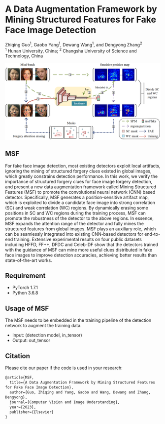 # A Data Augmentation Framework by Mining Structured Features for Fake Face Image Detection

Zhiqing Guo<sup>1</sup>, 
Gaobo Yang<sup>1</sup>,
Dewang Wang<sup>1</sup>,
and Dengyong Zhang<sup>2</sup></br>
<sup>1</sup> Hunan University, China; 
<sup>2</sup> Changsha University of Science and Technology, China</br>

<img src="MSFnet.png" alt="demo" width="800"/>

## MSF
For fake face image detection, most existing detectors exploit local artifacts, ignoring the mining of structured forgery clues existed in global images, which greatly constrains detection performance. In this work, we verify the importance of structured forgery clues for face image forgery detection, and present a new data augmentation framework called Mining Structured Features (MSF) to promote the convolutional neural network (CNN) based detector. Specifically, MSF generates a position-sensitive artifact map, which is exploited to divide a candidate face image into strong correlation (SC) and weak correlation (WC) regions. By dynamically erasing some positions in SC and WC regions during the training process, MSF can promote the robustness of the detector to the above regions. In essence, MSF expands the attention range of the detector and fully mines the structured features from global images. MSF plays an auxiliary role, which can be seamlessly integrated into existing CNN-based detectors for end-to-end training. Extensive experimental results on four public datasets including HFFD, FF++, DFDC and Celeb-DF show that the detectors trained with the guidance of MSF can mine more useful clues distributed in fake face images to improve detection accuracies, achieving better results than state-of-the-art works.

## Requirement
- PyTorch 1.7.1
- Python 3.6.8

## Usage of MSF
The MSF needs to be embedded in the training pipeline of the detection network to augment the training data.
- Input: (detection model, in_tensor)
- Output: out_tensor

## Citation
Please cite our paper if the code is used in your research:
```
@article{MSF,
  title={A Data Augmentation Framework by Mining Structured Features for Fake Face Image Detection},
  author={Guo, Zhiqing and Yang, Gaobo and Wang, Dewang and Zhang, Dengyong},
  journal={Computer Vision and Image Understanding},
  year={2023},
  publisher={Elsevier}
}
```
